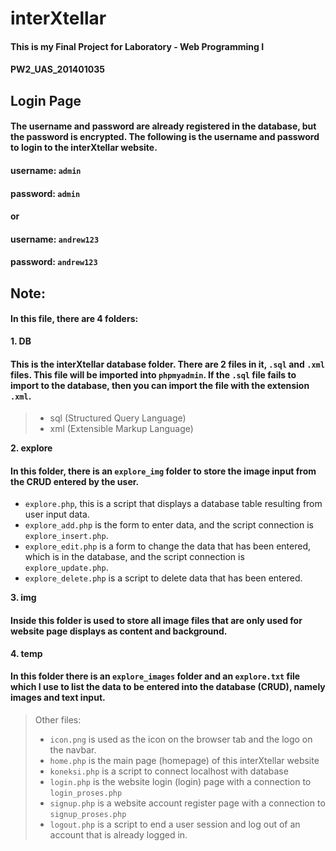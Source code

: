# interXtellar

#### This is my Final Project for Laboratory - Web Programming I
#### PW2_UAS_201401035


## Login Page
#### The username and password are already registered in the database, but the password is encrypted. The following is the username and password to login to the interXtellar website.
#### username: `admin`
#### password: `admin`
#### or
#### username: `andrew123`
#### password: `andrew123`


## Note:
#### In this file, there are 4 folders:

**1. DB**
#### This is the interXtellar database folder. There are 2 files in it, `.sql` and `.xml` files. This file will be imported into `phpmyadmin`. If the `.sql` file fails to import to the database, then you can import the file with the extension `.xml`.
> - sql (Structured Query Language)
> - xml (Extensible Markup Language)

**2. explore**
#### In this folder, there is an `explore_img` folder to store the image input from the CRUD entered by the user.
* `explore.php`, this is a script that displays a database table resulting from user input data.
* `explore_add.php` is the form to enter data, and the script connection is `explore_insert.php`.
* `explore_edit.php` is a form to change the data that has been entered, which is in the database, and the script connection is `explore_update.php`.
* `explore_delete.php` is a script to delete data that has been entered.

**3. img**
#### Inside this folder is used to store all image files that are only used for website page displays as content and background.

**4. temp**
#### In this folder there is an `explore_images` folder and an `explore.txt` file which I use to list the data to be entered into the database (CRUD), namely images and text input.


> Other files:
> - `icon.png` is used as the icon on the browser tab and the logo on the navbar.
> - `home.php` is the main page (homepage) of this interXtellar website
> - `koneksi.php` is a script to connect localhost with database
> - `login.php` is the website login (login) page with a connection to `login_proses.php`
> - `signup.php` is a website account register page with a connection to `signup_proses.php`
> - `logout.php` is a script to end a user session and log out of an account that is already logged in.
